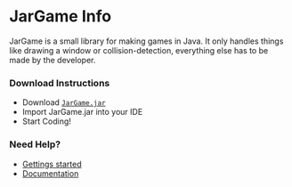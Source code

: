 # JarGame Info

JarGame is a small library for making games in Java. 
It only handles things like drawing a window or collision-detection, 
everything else has to be made by the developer.

### Download Instructions
* Download [`JarGame.jar`](builds/JarGame.jar)
* Import JarGame.jar into your IDE
* Start Coding!


### Need Help?

* [Gettings started](https://joshyx.github.io/JarGame/Getting-Started)
* [Documentation](https://joshyx.github.io/JarGame/Documentation)
